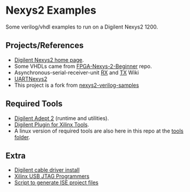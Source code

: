 
# Nexys2 Examples

Some verilog/vhdl examples to run on a Digilent Nexys2 1200.

## Projects/References

- [Digilent Nexys2 home page](https://reference.digilentinc.com/reference/programmable-logic/nexys-2/start).
- Some VHDLs came from [FPGA-Nexys-2-Beginner](https://github.com/duncanspumpkin/FPGA-Nexys-2-Beginner) repo.
- Asynchronous-serial-receiver-unit [RX](https://github.com/FPGAwars/FPGA-peripherals/wiki/Asynchronous-serial-receiver-unit) and [TX](https://github.com/FPGAwars/FPGA-peripherals/wiki/Asynchronous-serial-transmitter-unit) Wiki
- [UARTNexys2](https://github.com/BrandonTorres/UARTNexys2)
- This project is a fork from [nexys2-verilog-samples](https://github.com/utzig/nexys2-verilog-samples)


## Required Tools

- [Digilent Adept 2](https://reference.digilentinc.com/reference/software/adept/start) (runtime and utilities).
- [Digilent Plugin for Xilinx Tools](https://reference.digilentinc.com/reference/software/digilent-plugin-xilinx-tools/start?redirect=1).
- A linux version of required tools are also here in this repo at the [tools folder](./digilent/tools).


## Extra

- [Digilent cable driver install](https://lighttomorrow.wordpress.com/2011/12/18/how-to-install-digilent-cable-driver-for-xilinx-design-suite-on-ubuntu-11-10/)
- [Xilinx USB JTAG Programmers](https://wiki.gentoo.org/wiki/Xilinx_USB_JTAG_Programmers)
- [Script to generate ISE project files](https://github.com/colinoflynn/makeise)
